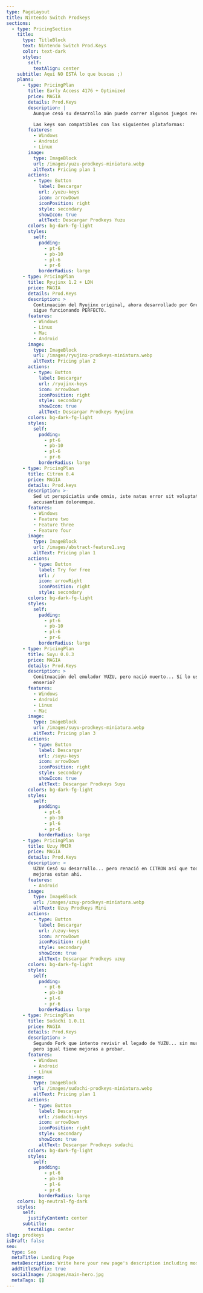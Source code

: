 ```yaml
---
type: PageLayout
title: Nintendo Switch Prodkeys
sections:
  - type: PricingSection
    title:
      type: TitleBlock
      text: Nintendo Switch Prod.Keys
      color: text-dark
      styles:
        self:
          textAlign: center
    subtitle: Aquí NO ESTÁ lo que buscas ;)
    plans:
      - type: PricingPlan
        title: Early Access 4176 + Optimized
        price: MAGIA
        details: Prod.Keys
        description: |
          Aunque cesó su desarrollo aún puede correr algunos juegos recientes.

          Las keys son compatibles con las siguientes plataformas:
        features:
          - Windows
          - Android
          - Linux
        image:
          type: ImageBlock
          url: /images/yuzu-prodkeys-miniatura.webp
          altText: Pricing plan 1
        actions:
          - type: Button
            label: Descargar
            url: /yuzu-keys
            icon: arrowDown
            iconPosition: right
            style: secondary
            showIcon: true
            altText: Descargar Prodkeys Yuzu
        colors: bg-dark-fg-light
        styles:
          self:
            padding:
              - pt-6
              - pb-10
              - pl-6
              - pr-6
            borderRadius: large
      - type: PricingPlan
        title: Ryujinx 1.2 + LDN
        price: MAGIA
        details: Prod.Keys
        description: >
          Continuación del Ryujinx original, ahora desarrollado por GreemDev,
          sigue funcionando PERFECTO.
        features:
          - Windows
          - Linux
          - Mac
          - Android
        image:
          type: ImageBlock
          url: /images/ryujinx-prodkeys-miniatura.webp
          altText: Pricing plan 2
        actions:
          - type: Button
            label: Descargar
            url: /ryujinx-keys
            icon: arrowDown
            iconPosition: right
            style: secondary
            showIcon: true
            altText: Descargar Prodkeys Ryujinx
        colors: bg-dark-fg-light
        styles:
          self:
            padding:
              - pt-6
              - pb-10
              - pl-6
              - pr-6
            borderRadius: large
      - type: PricingPlan
        title: Citron 0.4
        price: MAGIA
        details: Prod.keys
        description: >-
          Sed ut perspiciatis unde omnis, iste natus error sit voluptatem
          accusantium doloremque.
        features:
          - Windows
          - Feature two
          - Feature three
          - Feature four
        image:
          type: ImageBlock
          url: /images/abstract-feature1.svg
          altText: Pricing plan 1
        actions:
          - type: Button
            label: Try for free
            url: /
            icon: arrowRight
            iconPosition: right
            style: secondary
        colors: bg-dark-fg-light
        styles:
          self:
            padding:
              - pt-6
              - pb-10
              - pl-6
              - pr-6
            borderRadius: large
      - type: PricingPlan
        title: Suyu 0.0.3
        price: MAGIA
        details: Prod.Keys
        description: >
          Conitnuación del emulador YUZU, pero nació muerto... Sí lo usas...
          enserio?
        features:
          - Windows
          - Android
          - Linux
          - Mac
        image:
          type: ImageBlock
          url: /images/suyu-prodkeys-miniatura.webp
          altText: Pricing plan 3
        actions:
          - type: Button
            label: Descargar
            url: /suyu-keys
            icon: arrowDown
            iconPosition: right
            style: secondary
            showIcon: true
            altText: Descargar Prodkeys Suyu
        colors: bg-dark-fg-light
        styles:
          self:
            padding:
              - pt-6
              - pb-10
              - pl-6
              - pr-6
            borderRadius: large
      - type: PricingPlan
        title: Uzuy MMJR
        price: MAGIA
        details: Prod.Keys
        description: >
          UZUY Cesó su desarrollo... pero renació en CITRON así que todas las
          mejoras estan ahi.
        features:
          - Android
        image:
          type: ImageBlock
          url: /images/uzuy-prodkeys-miniatura.webp
          altText: Uzuy Prodkeys Mini
        actions:
          - type: Button
            label: Descargar
            url: /uzuy-keys
            icon: arrowDown
            iconPosition: right
            style: secondary
            showIcon: true
            altText: Descargar Prodkeys uzuy
        colors: bg-dark-fg-light
        styles:
          self:
            padding:
              - pt-6
              - pb-10
              - pl-6
              - pr-6
            borderRadius: large
      - type: PricingPlan
        title: Sudachi 1.0.11
        price: MAGIA
        details: Prod.Keys
        description: >
          Segundo Fork que intento revivir el legado de YUZU... sin mucho exito
          pero igual tiene mejoras a probar.
        features:
          - Windows
          - Android
          - Linux
        image:
          type: ImageBlock
          url: /images/sudachi-prodkeys-miniatura.webp
          altText: Pricing plan 1
        actions:
          - type: Button
            label: Descargar
            url: /sudachi-keys
            icon: arrowDown
            iconPosition: right
            style: secondary
            showIcon: true
            altText: Descargar Prodkeys sudachi
        colors: bg-dark-fg-light
        styles:
          self:
            padding:
              - pt-6
              - pb-10
              - pl-6
              - pr-6
            borderRadius: large
    colors: bg-neutral-fg-dark
    styles:
      self:
        justifyContent: center
      subtitle:
        textAlign: center
slug: prodkeys
isDraft: false
seo:
  type: Seo
  metaTitle: Landing Page
  metaDescription: Write here your new page's description including most relevant keywords.
  addTitleSuffix: true
  socialImage: /images/main-hero.jpg
  metaTags: []
---
```


